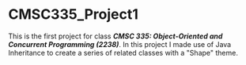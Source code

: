 # CMSC335_Project1
This is the first project for class _**CMSC 335: Object-Oriented and Concurrent Programming (2238)**_. In this project I made use of Java Inheritance to create a series of related classes with a "Shape" theme. 
